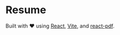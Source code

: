 # Resume

Built with ❤ using [React](https://reactjs.org/), [Vite](https://vitejs.dev/), and [react-pdf](https://react-pdf.org/).
